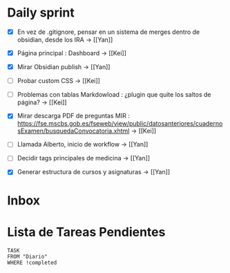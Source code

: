 
# Daily sprint
- [x] En vez de .gitignore, pensar en un sistema de merges dentro de obsidian, desde los IRA -> [[Yan]] 
- [x] Página principal : Dashboard -> [[Kei]]
- [x] Mirar Obsidian publish -> [[Yan]]
- [ ] Probar custom CSS -> [[Kei]]
- [ ] Problemas con tablas Markdowload : ¿plugin que quite los saltos de página? -> [[Kei]]
- [x] Mirar descarga PDF de preguntas MIR : https://fse.mscbs.gob.es/fseweb/view/public/datosanteriores/cuadernosExamen/busquedaConvocatoria.xhtml -> [[Kei]]
- [ ] Llamada Alberto, inicio de workflow -> [[Yan]]
- [ ] Decidir tags principales de medicina -> [[Yan]]
- [x] Generar estructura de cursos y asignaturas -> [[Yan]]
 

# Inbox



# Lista de Tareas Pendientes

```dataview
TASK
FROM "Diario" 
WHERE !completed
```

